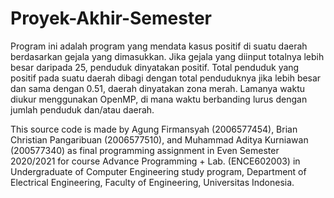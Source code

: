 # Proyek-Akhir-Semester
Program ini adalah program yang mendata kasus positif di suatu daerah berdasarkan gejala yang dimasukkan. Jika gejala yang diinput totalnya lebih besar daripada 25, penduduk dinyatakan positif. Total penduduk yang positif pada suatu daerah dibagi dengan total penduduknya jika lebih besar dan sama dengan 0.51, daerah dinyatakan zona merah. Lamanya waktu diukur menggunakan OpenMP, di mana waktu berbanding lurus dengan jumlah penduduk dan/atau daerah.	

This source code is made by Agung Firmansyah (2006577454), Brian Christian Pangaribuan (2006577510), and Muhammad Aditya Kurniawan (200577340) as final programming assignment in Even Semester 2020/2021 for course Advance Programming + Lab. (ENCE602003) in Undergraduate of Computer Engineering study program, Department of Electrical Engineering, Faculty of Engineering, Universitas Indonesia.
